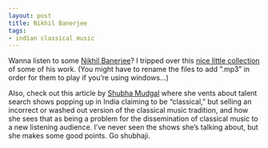 ```yaml
---
layout: post
title: Nikhil Banerjee
tags:
- indian classical music
---
```

Wanna listen to some [Nikhil Banerjee](http://www.musicalnirvana.com/hindustani/nikhil_banerjee.html)? I tripped over this [nice little collection](http://homepage.mac.com/sitar/FileSharing68.html) of some of his work. (You might have to rename the files to add ”.mp3” in order for them to play if you’re using windows…)

Also, check out this article by [Shubha Mudgal](http://www.sawf.org/newedit/edit10172005/reflections.asp) where she vents about talent search shows popping up in India claiming to be “classical,” but selling an incorrect or washed out version of the classical music tradition, and how she sees that as being a problem for the dissemination of classical music to a new listening audience. I’ve never seen the shows she’s talking about, but she makes some good points. Go shubhaji. 
